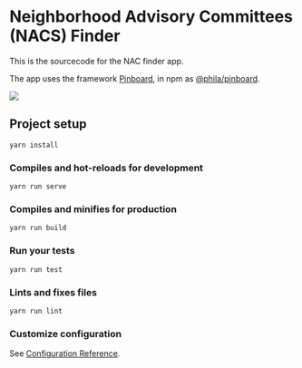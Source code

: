 # Neighborhood Advisory Committees (NACS) Finder

This is the sourcecode for the NAC finder app.

The app uses the framework [Pinboard](https://github.com/CityOfPhiladelphia/pinboard), in npm as [@phila/pinboard](https://www.npmjs.com/package/@phila/pinboard).

![](https://mapboard-images.s3.amazonaws.com/pinboard/covid-testing-finder.JPG)


## Project setup
```
yarn install
```

### Compiles and hot-reloads for development
```
yarn run serve
```

### Compiles and minifies for production
```
yarn run build
```

### Run your tests
```
yarn run test
```

### Lints and fixes files
```
yarn run lint
```

### Customize configuration
See [Configuration Reference](https://cli.vuejs.org/config/).
